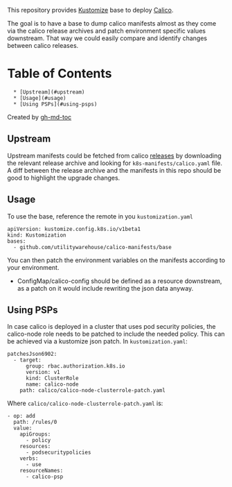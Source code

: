 This repository provides [Kustomize][1] base to deploy [Calico][2].

The goal is to have a base to dump calico manifests almost as they come via the
calico release archives and patch environment specific values downstream. That
way we could easily compare and identify changes between calico releases.

Table of Contents
=================

      * [Upstream](#upstream)
      * [Usage](#usage)
      * [Using PSPs](#using-psps)

Created by [gh-md-toc](https://github.com/ekalinin/github-markdown-toc)

## Upstream

Upstream manifests could be fetched from calico [releases][3] by downloading the
relevant release archive and looking for `k8s-manifests/calico.yaml` file.
A diff between the release archive and the manifests in this repo should be good
to highlight the upgrade changes.

## Usage

To use the base, reference the remote in you `kustomization.yaml`

```
apiVersion: kustomize.config.k8s.io/v1beta1
kind: Kustomization
bases:
  - github.com/utilitywarehouse/calico-manifests/base
```

You can then patch the environment variables on the manifests according to your
environment.

- ConfigMap/calico-config should be defined as a resource downstream, as a patch
  on it would include rewriting the json data anyway. 

## Using PSPs

In case calico is deployed in a cluster that uses pod security policies, the
calico-node role needs to be patched to include the needed policy. This can be
achieved via a kustomize json patch.
In `kustomization.yaml`:
```
patchesJson6902:
  - target:
      group: rbac.authorization.k8s.io
      version: v1
      kind: ClusterRole
      name: calico-node
    path: calico/calico-node-clusterrole-patch.yaml
```

Where `calico/calico-node-clusterrole-patch.yaml` is:
```
- op: add
  path: /rules/0
  value:
    apiGroups:
      - policy
    resources:
      - podsecuritypolicies
    verbs:
      - use
    resourceNames:
      - calico-psp
```

[1]: https://kustomize.io/
[2]: https://www.projectcalico.org/
[3]: https://github.com/projectcalico/calico/releases/
